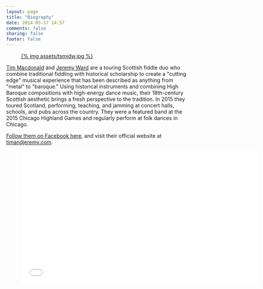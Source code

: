 ```yaml
---
layout: page
title: "Biography"
date: 2014-05-17 14:57
comments: false
sharing: false
footer: false
---
```

<figure class="fiddles">
  <a href="assets/tsmjdw.jpg">
    {% img assets/tsmjdw.jpg  %}
  </a>
</figure>

[Tim Macdonald](/) and [Jeremy Ward](http://www.jeremydavidward.com) are a
touring Scottish fiddle duo who combine traditional fiddling with historical
scholarship to create a "cutting edge" musical experience that has been
described as anything from "metal" to "baroque." Using historical instruments
and combining High Baroque compositions with high-energy dance music, their
18th-century Scottish aesthetic brings a fresh perspective to the tradition.
In 2015 they toured Scotland, performing, teaching, and jamming at concert
halls, schools, and pubs across the country.  They were a featured band at the
2015 Chicago Highland Games and regularly perform at folk dances in Chicago.

[Follow them on Facebook here](https://www.facebook.com/timnjeremy), and visit
their official website at [timandjeremy.com](http://www.timandjeremy.com).

<div class="video-player">
  <figure>
    <iframe width="640" height="360" src="//www.youtube.com/embed/IiFKNMBi0bE?start=48" frameborder="0" allowfullscreen></iframe>
  </figure>
</div>
